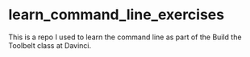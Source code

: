 # learn_command_line_exercises
This is a repo I used to learn the command line as part of the Build the Toolbelt class at Davinci.

